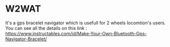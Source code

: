 # W2WAT
It's a gps bracelet navigator which is usefull for 2 wheels locomtion's users.
You can see all the details on this link :
https://www.instructables.com/id/Make-Your-Own-Bluetooth-Gps-Navigator-Bracelet/
